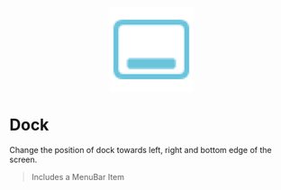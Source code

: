 <p align="center">
    <img src="./assets/dock.png" width="150" height="150" />
</p>

# Dock

Change the position of dock towards left, right and bottom edge of the screen.

> Includes a MenuBar Item
